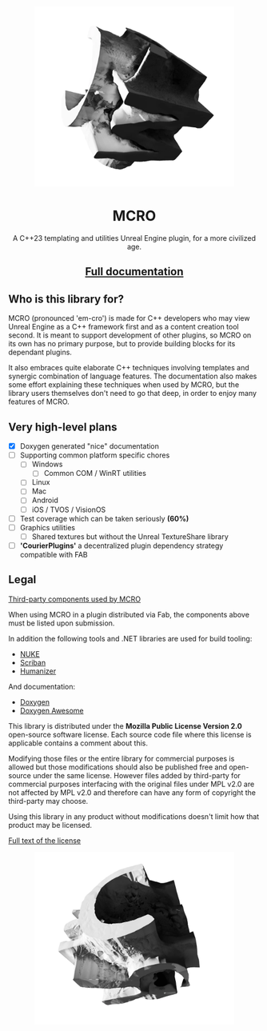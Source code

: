 <div align="center">

<a href="https://mcro.de/mcro"><img src="Docs/Images/proto-logo-0.webp" width=400 /></a>

# MCRO
A C++23 templating and utilities Unreal Engine plugin, for a more civilized age.

## [Full documentation](https://mcro.de/mcro)

</div>

## Who is this library for?

MCRO (pronounced 'em-cro') is made for C++ developers who may view Unreal Engine as a C++ framework first and as a content creation tool second. It is meant to support development of other plugins, so MCRO on its own has no primary purpose, but to provide building blocks for its dependant plugins.

It also embraces quite elaborate C++ techniques involving templates and synergic combination of language features. The documentation also makes some effort explaining these techniques when used by MCRO, but the library users themselves don't need to go that deep, in order to enjoy many features of MCRO.

## Very high-level plans

* [X] Doxygen generated "nice" documentation
* [ ] Supporting common platform specific chores
  * [ ] Windows
    * [ ] Common COM / WinRT utilities
  * [ ] Linux
  * [ ] Mac
  * [ ] Android
  * [ ] iOS / TVOS / VisionOS
* [ ] Test coverage which can be taken seriously **(60%)**
* [ ] Graphics utilities
  * [ ] Shared textures but without the Unreal TextureShare library
* [ ] **'CourierPlugins'** a decentralized plugin dependency strategy compatible with FAB

## Legal
[Third-party components used by MCRO](https://mcro.de/mcro/da/dfb/Attribution.html)

When using MCRO in a plugin distributed via Fab, the components above must be listed upon submission.

In addition the following tools and .NET libraries are used for build tooling:

* [NUKE](https://nuke.build)
* [Scriban](https://github.com/scriban/scriban)
* [Humanizer](https://github.com/Humanizr/Humanizer)

And documentation:

* [Doxygen](https://www.doxygen.nl/index.html)
* [Doxygen Awesome](https://jothepro.github.io/doxygen-awesome-css/)

This library is distributed under the **Mozilla Public License Version 2.0** open-source software license. Each source code file where this license is applicable contains a comment about this.

Modifying those files or the entire library for commercial purposes is allowed but those modifications should also be published free and open-source under the same license. However files added by third-party for commercial purposes interfacing with the original files under MPL v2.0 are not affected by MPL v2.0 and therefore can have any form of copyright the third-party may choose.

Using this library in any product without modifications doesn't limit how that product may be licensed.

[Full text of the license](LICENSE)

<div align="center">

<img src="Docs/Images/proto-logo-1.webp" width=400 />

</div>
